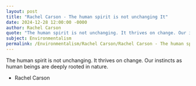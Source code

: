 ```yaml
---
layout: post
title: "Rachel Carson - The human spirit is not unchanging It"
date: 2024-12-28 12:00:00 -0000
author: Rachel Carson
quote: "The human spirit is not unchanging. It thrives on change. Our instincts as human beings are deeply rooted in nature."
subject: Environmentalism
permalink: /Environmentalism/Rachel Carson/Rachel Carson - The human spirit is not unchanging It
---
```


The human spirit is not unchanging. It thrives on change. Our instincts as human beings are deeply rooted in nature.

- Rachel Carson

